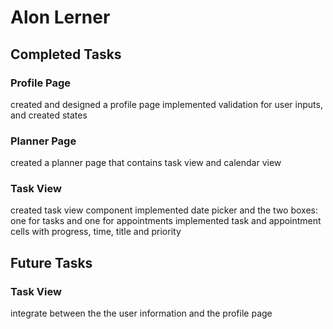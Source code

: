 # Alon Lerner

## Completed Tasks
### Profile Page
created and designed a profile page
implemented validation for user inputs, and created states

### Planner Page
created a planner page that contains task view and calendar view

### Task View
created task view component
implemented date picker and the two boxes: one for tasks and one for appointments
implemented task and appointment cells with progress, time, title and priority

## Future Tasks
### Task View
integrate between the the user information and the profile page